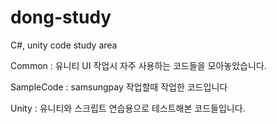 # dong-study
C#, unity code study area

Common : 유니티 UI 작업시 자주 사용하는 코드들을 모아놓았습니다.

SampleCode : samsungpay 작업할때 작업한 코드입니다

Unity : 유니티와 스크립트 연습용으로 테스트해본 코드들입니다.
